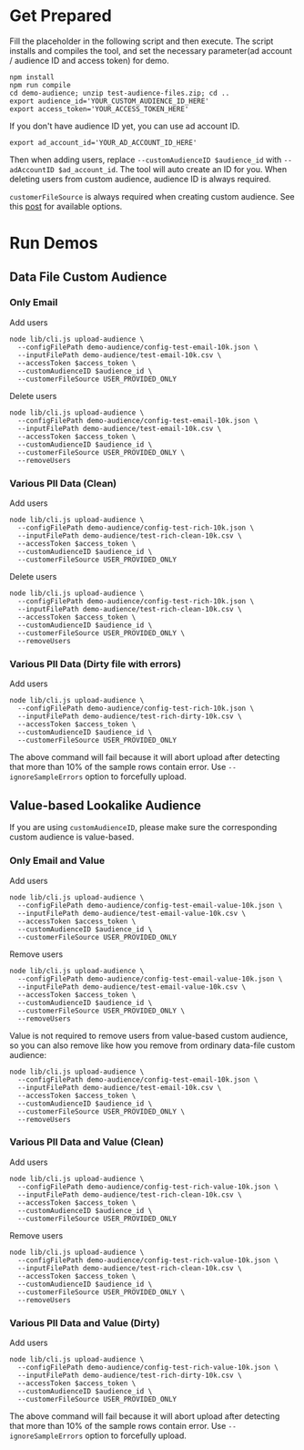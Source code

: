 # Get Prepared

Fill the placeholder in the following script and then execute. The script installs and compiles the tool, and set the necessary parameter(ad account / audience ID and access token) for demo.

```
npm install
npm run compile
cd demo-audience; unzip test-audience-files.zip; cd ..
export audience_id='YOUR_CUSTOM_AUDIENCE_ID_HERE'
export access_token='YOUR_ACCESS_TOKEN_HERE'
```

If you don't have audience ID yet, you can use ad account ID.
```
export ad_account_id='YOUR_AD_ACCOUNT_ID_HERE'
```
Then when adding users, replace `--customAudienceID $audience_id` with `--adAccountID $ad_account_id`. The tool will auto create an ID for you. When deleting users from custom audience, audience ID is always required.

`customerFileSource` is always required when creating custom audience. See this [post](https://developers.facebook.com/ads/blog/post/2018/06/13/sharing-custom-audiences/) for available options.

# Run Demos

## Data File Custom Audience

### Only Email

Add users

```
node lib/cli.js upload-audience \
  --configFilePath demo-audience/config-test-email-10k.json \
  --inputFilePath demo-audience/test-email-10k.csv \
  --accessToken $access_token \
  --customAudienceID $audience_id \
  --customerFileSource USER_PROVIDED_ONLY
```

Delete users

```
node lib/cli.js upload-audience \
  --configFilePath demo-audience/config-test-email-10k.json \
  --inputFilePath demo-audience/test-email-10k.csv \
  --accessToken $access_token \
  --customAudienceID $audience_id \
  --customerFileSource USER_PROVIDED_ONLY \
  --removeUsers
```

### Various PII Data (Clean)

Add users

```
node lib/cli.js upload-audience \
  --configFilePath demo-audience/config-test-rich-10k.json \
  --inputFilePath demo-audience/test-rich-clean-10k.csv \
  --accessToken $access_token \
  --customAudienceID $audience_id \
  --customerFileSource USER_PROVIDED_ONLY
```

Delete users

```
node lib/cli.js upload-audience \
  --configFilePath demo-audience/config-test-rich-10k.json \
  --inputFilePath demo-audience/test-rich-clean-10k.csv \
  --accessToken $access_token \
  --customAudienceID $audience_id \
  --customerFileSource USER_PROVIDED_ONLY \
  --removeUsers
```

### Various PII Data (Dirty file with errors)

Add users

```
node lib/cli.js upload-audience \
  --configFilePath demo-audience/config-test-rich-10k.json \
  --inputFilePath demo-audience/test-rich-dirty-10k.csv \
  --accessToken $access_token \
  --customAudienceID $audience_id \
  --customerFileSource USER_PROVIDED_ONLY
```

The above command will fail because it will abort upload after detecting that more than 10% of the sample rows contain error. Use `--ignoreSampleErrors` option to forcefully upload.

## Value-based Lookalike Audience

If you are using `customAudienceID`, please make sure the corresponding custom audience is value-based.

### Only Email and Value

Add users

```
node lib/cli.js upload-audience \
  --configFilePath demo-audience/config-test-email-value-10k.json \
  --inputFilePath demo-audience/test-email-value-10k.csv \
  --accessToken $access_token \
  --customAudienceID $audience_id \
  --customerFileSource USER_PROVIDED_ONLY
```

Remove users

```
node lib/cli.js upload-audience \
  --configFilePath demo-audience/config-test-email-value-10k.json \
  --inputFilePath demo-audience/test-email-value-10k.csv \
  --accessToken $access_token \
  --customAudienceID $audience_id \
  --customerFileSource USER_PROVIDED_ONLY \
  --removeUsers
```

Value is not required to remove users from value-based custom audience, so you can also remove like how you remove from ordinary data-file custom audience:

```
node lib/cli.js upload-audience \
  --configFilePath demo-audience/config-test-email-10k.json \
  --inputFilePath demo-audience/test-email-10k.csv \
  --accessToken $access_token \
  --customAudienceID $audience_id \
  --customerFileSource USER_PROVIDED_ONLY \
  --removeUsers
```

### Various PII Data and Value (Clean)

Add users

```
node lib/cli.js upload-audience \
  --configFilePath demo-audience/config-test-rich-value-10k.json \
  --inputFilePath demo-audience/test-rich-clean-10k.csv \
  --accessToken $access_token \
  --customAudienceID $audience_id \
  --customerFileSource USER_PROVIDED_ONLY
```

Remove users

```
node lib/cli.js upload-audience \
  --configFilePath demo-audience/config-test-rich-value-10k.json \
  --inputFilePath demo-audience/test-rich-clean-10k.csv \
  --accessToken $access_token \
  --customAudienceID $audience_id \
  --customerFileSource USER_PROVIDED_ONLY \
  --removeUsers
```


### Various PII Data and Value (Dirty)

Add users

```
node lib/cli.js upload-audience \
  --configFilePath demo-audience/config-test-rich-value-10k.json \
  --inputFilePath demo-audience/test-rich-dirty-10k.csv \
  --accessToken $access_token \
  --customAudienceID $audience_id \
  --customerFileSource USER_PROVIDED_ONLY
```

The above command will fail because it will abort upload after detecting that more than 10% of the sample rows contain error. Use `--ignoreSampleErrors` option to forcefully upload.

